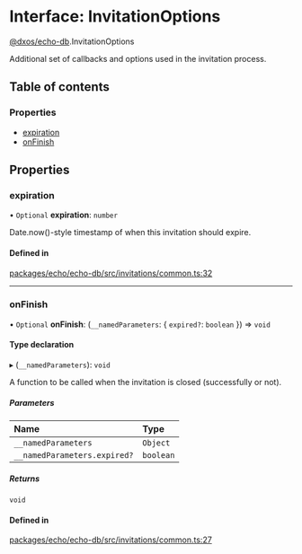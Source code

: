 # Interface: InvitationOptions

[@dxos/echo-db](../modules/dxos_echo_db.md).InvitationOptions

Additional set of callbacks and options used in the invitation process.

## Table of contents

### Properties

- [expiration](dxos_echo_db.InvitationOptions.md#expiration)
- [onFinish](dxos_echo_db.InvitationOptions.md#onfinish)

## Properties

### expiration

• `Optional` **expiration**: `number`

Date.now()-style timestamp of when this invitation should expire.

#### Defined in

[packages/echo/echo-db/src/invitations/common.ts:32](https://github.com/dxos/dxos/blob/32ae9b579/packages/echo/echo-db/src/invitations/common.ts#L32)

___

### onFinish

• `Optional` **onFinish**: (`__namedParameters`: { `expired?`: `boolean`  }) => `void`

#### Type declaration

▸ (`__namedParameters`): `void`

A function to be called when the invitation is closed (successfully or not).

##### Parameters

| Name | Type |
| :------ | :------ |
| `__namedParameters` | `Object` |
| `__namedParameters.expired?` | `boolean` |

##### Returns

`void`

#### Defined in

[packages/echo/echo-db/src/invitations/common.ts:27](https://github.com/dxos/dxos/blob/32ae9b579/packages/echo/echo-db/src/invitations/common.ts#L27)
